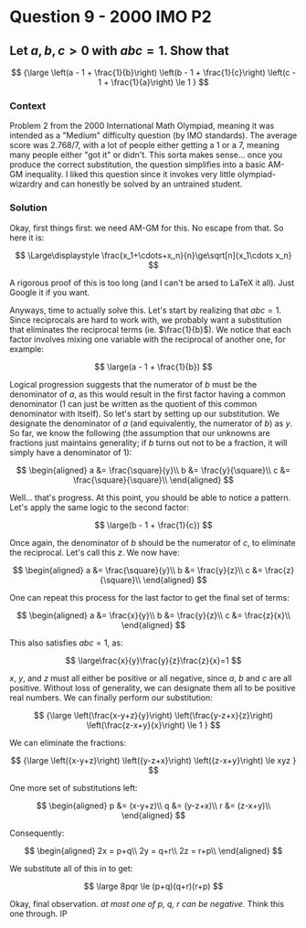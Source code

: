# Question 9 - 2000 IMO P2    

## Let $a,b,c>0$ with $abc = 1$. Show that  

$$
{\large
\left(a - 1 + \frac{1}{b}\right)
\left(b - 1 + \frac{1}{c}\right)
\left(c - 1 + \frac{1}{a}\right)
\le 1
}
$$

### Context  
Problem 2 from the 2000 International Math Olympiad, meaning it was intended as a "Medium" difficulty question (by IMO standards). The average score was 2.768/7, with a lot of people either getting a 1 or a 7, meaning many people either "got it" or didn't. This sorta makes sense... once you produce the correct substitution, the question simplifies into a basic AM-GM inequality. I liked this question since it invokes very little olympiad-wizardry and can honestly be solved by an untrained student.

### Solution  
Okay, first things first: we need AM-GM for this. No escape from that. So here it is:  

$$
\Large\displaystyle \frac{x_1+\cdots+x_n}{n}\ge\sqrt[n]{x_1\cdots x_n}
$$

A rigorous proof of this is too long (and I can't be arsed to LaTeX it all). Just Google it if you want.  

Anyways, time to actually solve this. Let's start by realizing that $abc = 1$. Since reciprocals are hard to work with, we probably want a substitution that eliminates the reciprocal terms (ie. $\frac{1}{b}$). We notice that each factor involves mixing one variable with the reciprocal of another one, for example:  

$$
\large(a - 1 + \frac{1}{b})
$$

Logical progression suggests that the numerator of $b$ must be the denominator of $a$, as this would result in the first factor having a common denominator (1 can just be written as the quotient of this common denominator with itself). So let's start by setting up our substitution. We designate the denominator of $a$ (and equivalently, the numerator of $b$) as $y$. So far, we know the following (the assumption that our unknowns are fractions just maintains generality; if $b$ turns out not to be a fraction, it will simply have a denominator of 1):

$$
\begin{aligned}
a &= \frac{\square}{y}\\
b &= \frac{y}{\square}\\
c &= \frac{\square}{\square}\\
\end{aligned}
$$

Well... that's progress. At this point, you should be able to notice a pattern. Let's apply the same logic to the second factor:  

$$
\large(b - 1 + \frac{1}{c})
$$

Once again, the denominator of $b$ should be the numerator of $c$, to eliminate the reciprocal. Let's call this $z$. We now have:

$$
\begin{aligned}
a &= \frac{\square}{y}\\
b &= \frac{y}{z}\\
c &= \frac{z}{\square}\\
\end{aligned}
$$

One can repeat this process for the last factor to get the final set of terms:

$$
\begin{aligned}
a &= \frac{x}{y}\\
b &= \frac{y}{z}\\
c &= \frac{z}{x}\\
\end{aligned}
$$

This also satisfies $abc = 1$, as:

$$
\large\frac{x}{y}\frac{y}{z}\frac{z}{x}=1
$$

$x$, $y$, and $z$ must all either be positive or all negative, since $a$, $b$ and $c$ are all positive. Without loss of generality, we can designate them all to be positive real numbers. We can finally perform our substitution:

$$
{\large
\left(\frac{x-y+z}{y}\right)
\left(\frac{y-z+x}{z}\right)
\left(\frac{z-x+y}{x}\right)
\le 1
}
$$

We can eliminate the fractions:

$$
{\large
\left({x-y+z}\right)
\left({y-z+x}\right)
\left({z-x+y}\right)
\le xyz
}
$$

One more set of substitutions left:

$$
\begin{aligned}
p &= (x-y+z)\\
q &= (y-z+x)\\
r &= (z-x+y)\\
\end{aligned}
$$

Consequently:

$$
\begin{aligned}
2x = p+q\\
2y = q+r\\
2z = r+p\\
\end{aligned}
$$

We substitute all of this in to get:

$$
\large 8pqr \le (p+q)(q+r)(r+p)
$$
 
Okay, final observation. *at most one of p, q, r can be negative.* Think this one through. IP
